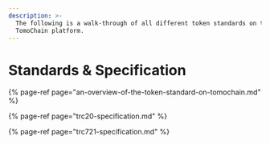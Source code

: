 ```yaml
---
description: >-
  The following is a walk-through of all different token standards on the
  TomoChain platform.
---
```


# Standards & Specification

{% page-ref page="an-overview-of-the-token-standard-on-tomochain.md" %}

{% page-ref page="trc20-specification.md" %}

{% page-ref page="trc721-specification.md" %}



